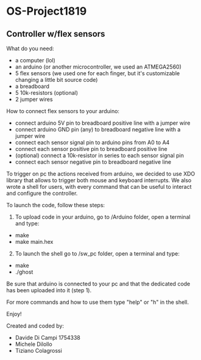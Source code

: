 # OS-Project1819

## Controller w/flex sensors

What do you need:
* a computer (lol)
* an arduino (or another microcontroller, we used an ATMEGA2560)
* 5 flex sensors (we used one for each finger, but it's customizable changing a little bit source code)
* a breadboard
* 5 10k-resistors (optional)
* 2 jumper wires
	
How to connect flex sensors to your arduino:
* connect arduino 5V pin to breadboard positive line with a jumper wire
* connect arduino GND pin (any) to breadboard negative line with a jumper wire
* connect each sensor signal pin to arduino pins from A0 to A4
* connect each sensor positive pin to breadboard positive line
* (optional) connect a 10k-resistor in series to each sensor signal pin 
* connect each sensor negative pin to breadboard negative line

To trigger on pc the actions received from arduino, we decided to use XDO library that allows to trigger both mouse and keyboard interrupts.
We also wrote a shell for users, with every command that can be useful to interact and configure the controller.

To launch the code, follow these steps:

1. To upload code in your arduino, go to /Arduino folder, open a terminal and type:
* make
* make main.hex 

2. To launch the shell go to /sw_pc folder, open a terminal and type:
* make
* ./ghost

Be sure that arduino is connected to your pc and that the dedicated code has been uploaded into it (step 1).

For more commands and how to use them type "help" or "h" in the shell.

Enjoy!




Created and coded by:
* Davide Di Campi 1754338
* Michele Dilollo
* Tiziano Colagrossi
